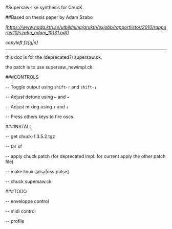 #Supersaw-like synthesis for ChucK.

##Based on thesis paper by Adam Szabo


_[https://www.nada.kth.se/utbildning/grukth/exjobb/rapportlistor/2010/rapporter10/szabo_adam_10131.pdf]_

_copyleft fz[g|n]_

---


this doc is for the (deprecated?) supersaw.ck.

the patch is to use supersaw_newimpl.ck.


###CONTROLS

-- Toggle output using `shift-↑` and `shift-↓`

-- Adjust detune using `←` and `→`

-- Adjust mixing using `↑` and `↓`

-- Press others keys to fire oscs.

###INSTALL

-- get chuck-1.3.5.2.tgz

-- tar xf

-- apply chuck.patch (for deprecated impl. for current apply the other patch file)

-- make linux-[alsa|oss|pulse]

-- chuck supersaw.ck

###TODO

-- enveloppe control

-- midi control

-- profile

